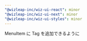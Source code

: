 ```yaml
---
"@wizleap-inc/wiz-ui-react": minor
"@wizleap-inc/wiz-ui-next": minor
"@wizleap-inc/wiz-ui-styles": minor
---
```


MenuItem に Tag を追加できるように
